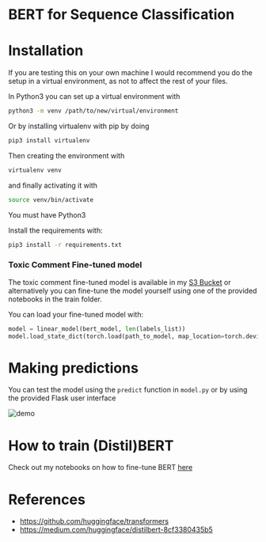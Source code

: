 # BERT for Sequence Classification

# Installation

If you are testing this on your own machine I would recommend you do the setup in a virtual environment, as not to affect the rest of your files. 

In Python3 you can set up a virtual environment with 

```bash
python3 -m venv /path/to/new/virtual/environment
```

Or by installing virtualenv with pip by doing 
```bash
pip3 install virtualenv
```
Then creating the environment with 
```bash
virtualenv venv
```
and finally activating it with
```bash
source venv/bin/activate
```

You must have Python3

Install the requirements with:
```bash
pip3 install -r requirements.txt
```

### Toxic Comment Fine-tuned model 

The toxic comment fine-tuned model is available in my [S3 Bucket](https://toxic-model.s3.eu-west-2.amazonaws.com/toxic_model.pt) or alternatively you can fine-tune the model yourself using one of the provided notebooks in the train folder.

You can load your fine-tuned model with:

```python
model = linear_model(bert_model, len(labels_list))
model.load_state_dict(torch.load(path_to_model, map_location=torch.device('cpu')))
```

# Making predictions

You can test the model using the `predict` function in `model.py` or by using the provided Flask user interface

![demo](/Users/oliverproud/bert-sequence-classification/static/images/demo.png)

# How to train (Distil)BERT

Check out my notebooks on how to fine-tune BERT [here](https://github.com/oliverproud/bert-sequence-classification/tree/master/train-notebooks)

# References 

- <https://github.com/huggingface/transformers>
- <https://medium.com/huggingface/distilbert-8cf3380435b5>
